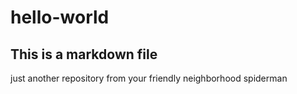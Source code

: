 # hello-world
## This is a markdown file
just another repository from your friendly neighborhood spiderman
